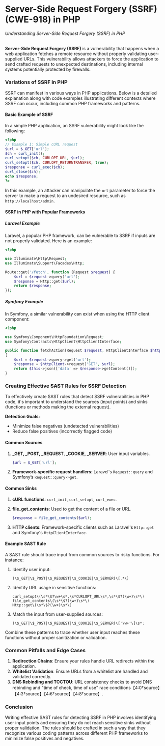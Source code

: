 # Server-Side Request Forgery (SSRF) (CWE-918) in PHP

###### Understanding Server-Side Request Forgery (SSRF) in PHP

**Server-Side Request Forgery (SSRF)** is a vulnerability that happens when a web application fetches a remote resource without properly validating user-supplied URLs. This vulnerability allows attackers to force the application to send crafted requests to unexpected destinations, including internal systems potentially protected by firewalls.

### Variations of SSRF in PHP

SSRF can manifest in various ways in PHP applications. Below is a detailed explanation along with code examples illustrating different contexts where SSRF can occur, including common PHP frameworks and patterns.

#### Basic Example of SSRF

In a simple PHP application, an SSRF vulnerability might look like the following:

```php
<?php
// Example 1: Simple cURL request
$url = $_GET['url'];
$ch = curl_init();
curl_setopt($ch, CURLOPT_URL, $url);
curl_setopt($ch, CURLOPT_RETURNTRANSFER, true);
$response = curl_exec($ch);
curl_close($ch);
echo $response;
?>
```
In this example, an attacker can manipulate the `url` parameter to force the server to make a request to an undesired resource, such as `http://localhost/admin`.

#### SSRF in PHP with Popular Frameworks

##### Laravel Example

Laravel, a popular PHP framework, can be vulnerable to SSRF if inputs are not properly validated. Here is an example:

```php
<?php

use Illuminate\Http\Request;
use Illuminate\Support\Facades\Http;

Route::get('/fetch', function (Request $request) {
    $url = $request->query('url');
    $response = Http::get($url);
    return $response;
});
```

##### Symfony Example

In Symfony, a similar vulnerability can exist when using the HTTP client component:

```php
<?php

use Symfony\Component\HttpFoundation\Request;
use Symfony\Contracts\HttpClient\HttpClientInterface;

public function fetchAction(Request $request, HttpClientInterface $httpClient)
{
    $url = $request->query->get('url');
    $response = $httpClient->request('GET', $url);
    return $this->json(['data' => $response->getContent()]);
}
```

### Creating Effective SAST Rules for SSRF Detection

To effectively create SAST rules that detect SSRF vulnerabilities in PHP code, it's important to understand the sources (input points) and sinks (functions or methods making the external request).

**Detection Goals:**
- Minimize false negatives (undetected vulnerabilities)
- Reduce false positives (incorrectly flagged code)

#### Common Sources

1. **_GET, _POST, _REQUEST, _COOKIE, _SERVER**: User input variables.
   ```php
   $url = $_GET['url'];
   ```

2. **Framework-specific request handlers**: Laravel's `Request::query` and Symfony’s `Request::query->get`.

#### Common Sinks

1. **cURL functions**: `curl_init`, `curl_setopt`, `curl_exec`.
2. **file_get_contents**: Used to get the content of a file or URL.
   ```php
   $response = file_get_contents($url);
   ```

3. **HTTP clients**: Framework-specific clients such as Laravel's `Http::get` and Symfony's `HttpClientInterface`.

#### Example SAST Rule
A SAST rule should trace input from common sources to risky functions. For instance:

1. Identify user input:
   ```regex
   (\$_GET|\$_POST|\$_REQUEST|\$_COOKIE|\$_SERVER)\[.*\]
   ```

2. Identify URL usage in sensitive functions:
   ```regex
   curl_setopt\(\s*\$?\w+\s*,\s*CURLOPT_URL\s*,\s*\$?(\w+)\s*\)
   file_get_contents\(\s*\$?(\w+)\s*\)
   Http::get\(\s*\$?(\w+)\s*\)
   ```

3. Match the input from user-supplied sources:
   ```regex
   (\$_GET|\$_POST|\$_REQUEST|\$_COOKIE|\$_SERVER)\['\w+'\]\s*;
   ```

Combine these patterns to trace whether user input reaches these functions without proper sanitization or validation.

### Common Pitfalls and Edge Cases

1. **Redirection Chains**: Ensure your rules handle URL redirects within the application.
2. **Whitelist Validation**: Ensure URLs from a whitelist are handled and validated correctly.
3. **DNS Rebinding and TOCTOU**: URL consistency checks to avoid DNS rebinding and "time of check, time of use" race conditions【4:0†source】【4:3†source】【4:6†source】【4:8†source】.

### Conclusion

Writing effective SAST rules for detecting SSRF in PHP involves identifying user input points and ensuring they do not reach sensitive sinks without proper validation. The rules should be crafted in such a way that they recognize various coding patterns across different PHP frameworks to minimize false positives and negatives.
